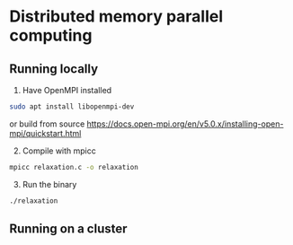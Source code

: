 # Distributed memory parallel computing

## Running locally
1. Have OpenMPI installed
```bash
sudo apt install libopenmpi-dev
```
or build from source
https://docs.open-mpi.org/en/v5.0.x/installing-open-mpi/quickstart.html

2. Compile with mpicc
```bash
mpicc relaxation.c -o relaxation
```

3. Run the binary
```bash
./relaxation
```

## Running on a cluster
